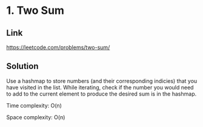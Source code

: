 # 1. Two Sum

## Link
https://leetcode.com/problems/two-sum/

## Solution
Use a hashmap to store numbers (and their corresponding indicies) that you have visited in the list. While iterating, check if the number you would need to add to the current element to produce the desired sum is in the hashmap.

Time complexity: O(n)

Space complexity: O(n)
